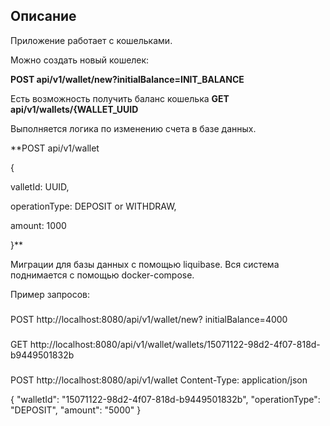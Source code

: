 ## Описание
Приложение работает с кошельками.

Можно создать новый кошелек:

**POST api/v1/wallet/new?initialBalance=INIT_BALANCE**

Есть возможность получить баланс кошелька
**GET api/v1/wallets/{WALLET_UUID**

Выполняется логика по изменению счета в базе данных.

**POST api/v1/wallet

{

valletId: UUID,

operationType: DEPOSIT or WITHDRAW,

amount: 1000

}**

Миграции для базы данных с помощью liquibase.
Вся система поднимается с помощью docker-compose.

Пример запросов:

###
POST http://localhost:8080/api/v1/wallet/new?
initialBalance=4000

###
GET http://localhost:8080/api/v1/wallet/wallets/15071122-98d2-4f07-818d-b9449501832b


###
POST http://localhost:8080/api/v1/wallet
Content-Type: application/json

{
"walletId": "15071122-98d2-4f07-818d-b9449501832b",
"operationType": "DEPOSIT",
"amount": "5000"
}
